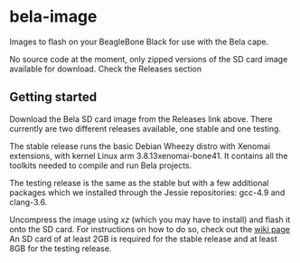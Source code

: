 # bela-image
Images to flash on your BeagleBone Black for use with the Bela cape.

No source code at the moment, only zipped versions of the SD card image available for download. Check the Releases section

## Getting started

Download the Bela SD card image from the Releases link above.
There currently are two different releases available, one stable and one testing.

The stable release runs the basic Debian Wheezy distro with Xenomai extensions, with kernel Linux arm 3.8.13xenomai-bone41. It contains all the toolkits needed to compile and run Bela projects.

The testing release is the same as the stable but with a few additional packages which we installed through the Jessie repositories: gcc-4.9 and clang-3.6.

Uncompress the image using *xz* (which you may have to install) and flash it onto the SD card.
For instructions on how to do so, check out the [wiki page](https://github.com/BelaPlatform/bela-image/wiki)
An SD card of at least 2GB is required for the stable release and at least 8GB for the testing release.



